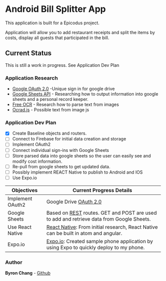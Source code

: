 # Android Bill Splitter App
This application is built for a Epicodus project.

Application will allow you to add restaurant receipts and split the items by costs, display all guests that participated in the bill.

## Current Status
This is still a work in progress. See Application Dev Plan

### Application Research
- [Google OAuth 2.0](https://developers.google.com/identity/protocols/OAuth2) -Unique sign in for google drive
- [Google Sheets API](https://developers.google.com/sheets/api/) - Researching how to output information into google sheets and a personal record keeper.
- [Free OCR](http://www.free-ocr.com/) - Research how to parse text from images
- [Ocrad.js](http://antimatter15.com/ocrad.js/demo.html) - Possible text from image js

### Application Dev Plan
- [x] Create Baseline objects and routers.
- [ ] Connect to Firebase for initial data creation and storage
- [ ] Implement OAuth2
- [ ] Connect individual sign-ins with Google Sheets
- [ ] Store parsed data into google sheets so the user can easily see and modify cost information.
- [ ] Re-pull from google sheets to get updated data.
- [ ] Possibly implement REACT Native to publish to Android and IOS
- [ ] Use Expo.io

| Objectives | Current Progress Details|
| --- | --- |
| Implement OAuth2 | Google Drive [OAuth 2.0](https://developers.google.com/identity/protocols/OAuth2)  |
|Google Sheets | Based on [REST](https://developers.google.com/sheets/api/reference/rest/) routes. GET and POST are used to add and retrieve data from Google Sheets.  |
| Use React Native | [React Native](http://facebook.github.io/react-native/): From initial research, React Native can be built in atom and angular.  |
| Expo.io | [Expo.io](https://expo.io/): Created sample phone application by using Expo to quickly deploy to my phone.|

### Author
**Byron Chang** - [Github](https://github.com/thebyronc/)

